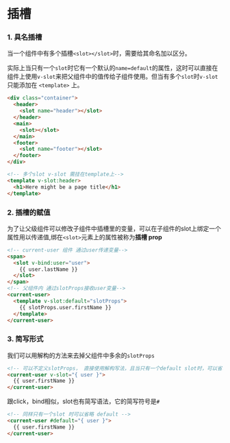 # 插槽
### 1. 具名插槽
当一个组件中有多个插槽`<slot></slot>`时，需要给其命名加以区分。

实际上当只有一个`slot`时它有一个默认的`name=default`的属性，这时可以直接在组件上使用`v-slot`来把父组件中的值传给子组件使用。但当有多个`slot`时`v-slot`只能添加在 `<template>` 上。
```html
<div class="container">
  <header>
    <slot name="header"></slot>
  </header>
  <main>
    <slot></slot>
  </main>
  <footer>
    <slot name="footer"></slot>
  </footer>
</div>

<!-- 多个slot v-slot 需挂在template上-->
<template v-slot:header>
  <h1>Here might be a page title</h1>
</template>
```
### 2. 插槽的赋值
为了让父级组件可以修改子组件中插槽里的变量，可以在子组件的slot上绑定一个属性用以传递值,绑在`<slot>`元素上的属性被称为**插槽 prop**
```html
<!-- current-user 组件 通过user传递变量-->
<span>
  <slot v-bind:user="user">
    {{ user.lastName }}
  </slot>
</span>
<!-- 父组件内 通过slotProps接收user变量-->
<current-user>
  <template v-slot:default="slotProps">
    {{ slotProps.user.firstName }}
  </template>
</current-user>
```
### 3. 简写形式
我们可以用解构的方法来去掉父组件中多余的`slotProps`
```html
<!-- 可以不定义slotProps， 直接使用解构写法，且当只有一个default slot时，可以省略 default-->
<current-user v-slot="{ user }">
  {{ user.firstName }}
</current-user>
```
跟click，bind相似，slot也有简写语法，它的简写符号是`#`
```html
<!-- 同样只有一个slot 时可以省略 default -->
<current-user #default="{ user }">
  {{ user.firstName }}
</current-user>
```
